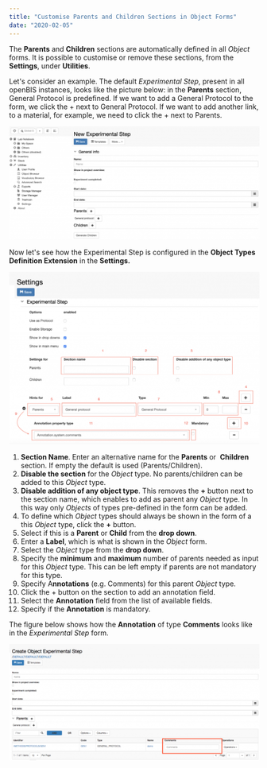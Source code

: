 ```yaml
---
title: "Customise Parents and Children Sections in Object Forms"
date: "2020-02-05"
---
```


  
The **Parents** and **Children** sections are automatically defined in all _Object_ forms. It is possible to customise or remove these sections, from the **Settings**, under **Utilities**.

  
Let's consider an example. The default _Experimental Step_, present in all openBIS instances, looks like the picture below: in the **Parents** section, General Protocol is predefined. If we want to add a General Protocol to the form, we click the + next to General Protocol. If we want to add another link, to a material, for example, we need to click the + next to Parents.

![](images/Screenshot-2020-02-21-at-16.26.35-1024x465.png)

Now let's see how the Experimental Step is configured in the **Object Types Definition Extension** in the **Settings.**

![](images/Screenshot-2020-02-26-at-13.22.59-1024x705.png)

1. **Section Name**. Enter an alternative name for the **Parents** or  **Children** section. If empty the default is used (Parents/Children).
2. **Disable the section** for the _Object_ type. No parents/children can be added to this _Object_ type.
3. **Disable addition of any object type**. This removes the **+** button next to the section name, which enables to add as parent any _Object_ type. In this way only _Objects_ of types pre-defined in the form can be added.
4. To define which _Object_ types should always be shown in the form of a this _Object_ type, click the **+** button.
5. Select if this is a **Parent** or **Child** from the **drop down**.
6. Enter a **Label**, which is what is shown in the _Object_ form.
7. Select the _Object_ type from the **drop down**.
8. Specify the **minimum** and **maximum** number of parents needed as input for this _Object_ type. This can be left empty if parents are not mandatory for this type.
9. Specify A**nnotations** (e.g. Comments) for this parent _Object_ type.
10. Click the + button on the section to add an annotation field.
11. Select the **Annotation** field from the list of available fields.
12. Specify if the **Annotation** is mandatory.

  
The figure below shows how the **Annotation** of type **Comments** looks like in the _Experimental Step_ form.

![](images/exp-step-gen-prot-selected-comment-field-1024x475.png)
